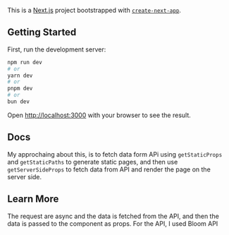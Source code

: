 This is a [Next.js](https://nextjs.org/) project bootstrapped with [`create-next-app`](https://github.com/vercel/next.js/tree/canary/packages/create-next-app).

## Getting Started

First, run the development server:

```bash
npm run dev
# or
yarn dev
# or
pnpm dev
# or
bun dev
```

Open [http://localhost:3000](http://localhost:3000) with your browser to see the result.


## Docs

My approchaing about this, is to fetch data form APi using `getStaticProps` and `getStaticPaths` to generate static pages, and then use `getServerSideProps` to fetch data from API and render the page on the server side.

## Learn More

The request are async and the data is fetched from the API, and then the data is passed to the component as props.
For the API, I used Bloom API


